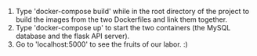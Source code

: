 1. Type 'docker-compose build' while in the root directory of the project to build the images from the two Dockerfiles and link them together.
2. Type 'docker-compose up' to start the two containers (the MySQL database and the flask API server).
3. Go to 'localhost:5000' to see the fruits of our labor. :)
